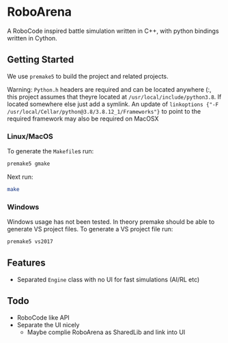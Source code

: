 # RoboArena

A RoboCode inspired battle simulation written in C++, with python bindings written in Cython.

## Getting Started

We use `premake5` to build the project and related projects.

Warning: `Python.h` headers are required and can be located anywhere (:, this project assumes that theyre located at `/usr/local/include/python3.8`.  If located somewhere else just add a symlink.
An update of `linkoptions {"-F /usr/local/Cellar/python@3.8/3.8.12_1/Frameworks"}` to point to the required framework may also be required on MacOSX

### Linux/MacOS

To generate the `Makefile`s run:

```bash
premake5 gmake
```

Next run:

```bash
make
```

### Windows

Windows usage has not been tested.  In theory premake should be able to generate VS project files.
To generate a VS project file run:

```bash
premake5 vs2017
```

## Features

* Separated `Engine` class with no UI for fast simulations (AI/RL etc)

## Todo

* RoboCode like API
* Separate the UI nicely
  * Maybe complie RoboArena as SharedLib and link into UI
